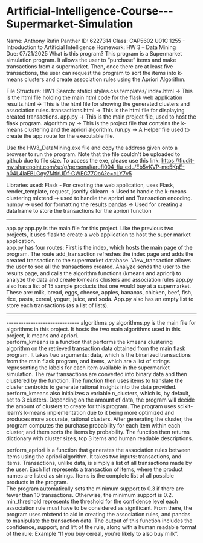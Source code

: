 # Artificial-Intelligence-Course---Supermarket-Simulation

Name:  	 	 	 	Anthony Rufin 
Panther ID:  	 	 	 	6227314 
Class:  	 	 	 	CAP5602 U01C 1255 - Introduction to Artificial 
Intelligence 
Homework:   	 	 	HW 3 – Data Mining  
Due:   	 	 	 	07/21/2025 
What is this program?  	 	This program is a Supermarket simulation program. It allows the user to “purchase” items and make transactions from a supermarket. Then, once there are at least five transactions, the user can request the program to sort the items into k-means clusters and create association rules using the Apriori Algorithm. 
 
File Structure: 
HW1-Search:  	static/  	 	styles.css  	templates/ 
  index.html -> This is the html file holding the main html code for the flask web application   results.html -> This is the html file for showing the generated clusters and association rules.   transactions.html -> This is the html file for displaying created transactions.  app.py -> This is the main project file, used to host the flask program. 
 algorithm.py -> This is the project file that contains the k-means clustering and the apriori algorithm.  run.py -> A Helper file used to create the app.route for the executable file. 
 
Use the HW3_DataMining.exe file and copy the address given onto a browser to run the program.
Note that the file couldn't be uploaded to github due to file size. To access the exe, please use this link: https://fiudit-my.sharepoint.com/:u:/g/personal/arufi004_fiu_edu/Eb5vKVP-me5KpE-h04L4laEBLGqy7MtlrUDf-GWEG77OoA?e=cLY7v5
 
Libraries used: 
Flask - For creating the web application, uses Flask, render_template, request, jsonify sklearn -> Used to handle the k-means clustering mlxtend -> used to handle the apriori and Transaction encoding. 
numpy -> used for formatting the results pandas -> Used for creating a dataframe to store the transactions for the apriori function 
 
----------------------------------------------------------------------------------------------------------------------------------------------- 
 
app.py app.py is the main file for this project. Like the previous two projects, it uses flask to create a web application to host the super market application.  
app.py has four routes: First is the index, which hosts the main page of the program. The route add_transaction refreshes the index page and adds the created transaction to the supermarket database. View_transaction allows the user to see all the transactions created. Analyze sends the user to the results page, and calls the algorithm functions (kmeans and apriori) to analyze the data and create k-means clusters and association rules app.py also has a list of 15 sample products that one would buy at a supermarket. These are: milk, bread, eggs, cheese, apples, bananas, chicken, beef, fish, rice, pasta, cereal, yogurt, juice, and soda. App.py also has an empty list to store each transactions (as a list of lists). 
 
------------------------------------------------------------------------------------------------------------------
------------------------------ algorithms.py algorithms.py is the main file for algorithms in this project. It hosts the two main algorithms used in this project, k-means and apriori.  
perform_kmeans is a function that performs the kmeans clustering algorithm on the retrieved transaction data obtained from the main flask program. It takes two arguments: data, which is the binarized transactions from the main flask program, and items, which are a list of strings representing the labels for each item available in the supermarket simulation. The raw transactions are converted into binary data and then clustered by the function. The function then uses items to translate the cluster centroids to generate rational insights into the data provided.  
perform_kmeans also initializes a variable n_clusters, which is, by default, set to 3 clusters. Depending on the amount of data, the program will decide the amount of clusters to create for this program. The program uses scikit-learn’s k-means implementation due to it being more optimized and produces more accurate, rational clusters. After generating the cluster, the program computes the purchase probability for each item within each cluster, and them sorts the items by probability. The function then returns dictionary with cluster sizes, top 3 items and human readable descriptions. 
 
perform_apriori is a function that generates the association rules between items using the apriori algorithm. It takes two inputs: transactions, and items. Transactions, unlike data, is simply a list of all transactions made by the user. Each list represents a transaction of items, where the product names are listed as strings. Items is the complete list of all possible products in the program.  
 The program automatically sets the minimum support to 0.3 if there are fewer than 10 transactions. Otherwise, the minimum support is 0.2. min_threshold represents the threshold for the confidence level each association rule must have to be considered as significant. From there, the program uses mlxtend to aid in creating the association rules, and pandas to manipulate the transaction data. The output of this function includes the confidence, support, and lift of the rule, along with a human readable format of the rule: Example “If you buy cereal, you're likely to also buy milk”.  
 
 
 
